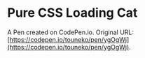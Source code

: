 # Pure CSS Loading Cat

A Pen created on CodePen.io. Original URL: [https://codepen.io/touneko/pen/ygOgWj](https://codepen.io/touneko/pen/ygOgWj).

